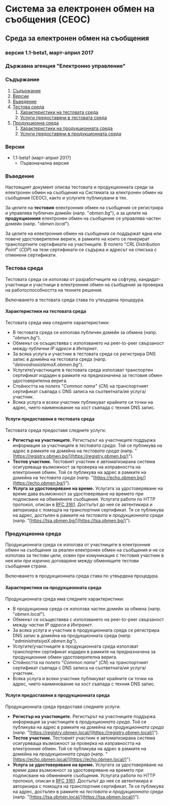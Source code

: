 # Система за електронен обмен на съобщения (СЕОС)

## Среда за електронен обмен на съобщения

### версия 1.1-beta1, март-април 2017

### Държавна агенция "Електронно управление"

### Съдържание

1. [Съдържание](#съдържание)
2. [Версии](#версии)
3. [Въведение](#въведение)
4. [Тестова среда](#тестова-среда)
   1. [Характеристики на тестовата среда](#характеристики-на-тестовата-среда)
   2. [Услуги предоставяни в тестовата среда](#услуги-предоставяни-в-тестовата-среда)
5. [Продукционна среда](#продукционна-среда)
   1. [Характеристики на продукционната среда](#характеристики-на-продукционната-среда)
   2. [Услуги предоставяни в продукционната среда](#услуги-предоставяни-в-продукционната-среда)

### Версии

* 1.1-beta1 (март-април 2017)
  * Първоначална версия

### Въведение

Настоящият документ описва тестовата и продукционната среди за електронен обмен на съобщения на Системата за електронен обмен на съобщения
(СЕОС), както и услугите публикувани в тях.

За целите на **тестовия** електронния обмен на съобщения се регистрира и управлява публичен домейн (напр. "*obmen.bg*"), а за целите на
**продукционния** електронен обмен на съобщение се управлява частен домейн (напр. "*obmen.local*").

За целите на електронния обмен на съобщения се поддържат една или повече удостоверителни вериги, в рамките на които се генерират
транспортните сертификати на участниците. В полето "*CRL Distribution Point*" (*CDP*) на тези сертификати се съдържа и адресът на списъка с
отменени сертификати.

### Тестова среда

Тестовата среда се използва от разработчиците на софтуер, кандидат-участници и участници в електронния обмен на съобщения за проверка на
работоспособността на техните решения.

Включването в тестовата среда става по утвърдена процедура.

#### Характеристики на тестовата среда

Тестовата среда има следните характеристики:

* В тестовата среда се използва публичен домейн за обмена (напр. "*obmen.bg*").
* Обменът се осъществява с използването на peer-to-peer свързаност между *публични IP адреси в Интернет*.
* За всяка услуга и участник в тестовата среда се регистрира DNS запис в домейна на тестовата среда (напр.
  "*delovodnasistemaX.obmen.bg*").
* Услугите/участниците в тестовата среда използват транспортен сертификат издаден в рамките на предназначена за тестовия обмен
  удостоверителна верига.
* Стойността на полето "*Common name*" (*CN*) на транспортният сертификат съвпада с DNS записа на съответната/ия услуга/участник.
* Всяка услуга и всеки участник публикуват крайните си точки на адрес, чието наименование на хост съвпада с техния DNS запис.

#### Услуги предоставяни в тестовата среда

Тестовата среда предоставя следните услуги:

* **Регистър на участниците.** Регистърът на участниците поддържа информация за участниците в *тестовата среда*. Той се публикува на адрес
  в рамките на домейна на *тестовата среда* (напр. "[https://registry.obmen.bg/](https://registry.obmen.bg/)").
* **Тестов участник.** Тестовият участник е автоматизирана система осигуряваща възможност за проверка на изправността на електронния обмен.
  Той се публикува на адрес в рамките на домейна на *тестовата среда* (напр. "[https://echo.obmen.bg/](https://echo.obmen.bg/)").
* **Услуга за удостоверяване на време.** Услугата за удостоверяване на време дава възможност за удостоверяване на времето при подписване
  на обменяните съобщения. Услугата работи по HTTP протокол, описан в [RFC 3161](https://tools.ietf.org/html/rfc3161). Достъпът до нея се
  автентикира и авторизира с помощта на транспортния сертификат. Тя се публикува на адрес, достъпен в рамките на *тестовата* и
  *продукционната* среди (напр. "[https://tsa.obmen.bg/](https://tsa.obmen.bg/)").

### Продукционна среда

Продукционната среда се използва от участниците в електронния обмен на съобщения за реален електронен обмен на съобщения и не се използва за
тестови цели, освен при комуникация с тестовия участник в нея или при изрично договаряне между обменящите тестови съобщения страни.

Включването в продукционната среда става по утвърдена процедура.

#### Характеристики на продукционната среда

Продукционната среда има следните характеристики:

* В продукционна среда се използва частен домейн за обмена (напр. "*obmen.local*").
* Обменът се осъществява с използването на peer-to-peer свързаност между *частни IP адреси в Интранет*.
* За всяка услуга и участник в продукционната среда се регистрира DNS запис в домейна на продукционната среда (напр.
  "*administratsiyaX.obmen.bg*").
* Услугите/участниците в продукционната среда използват транспортен сертификат издаден в рамките на предназначена за продукционния обмен
  удостоверителна верига.
* Стойността на полето "*Common name*" (*CN*) на транспортният сертификат съвпада с DNS записа на съответната/ия услуга/участник.
* Всяка услуга и всеки участник публикуват крайните си точки на адрес, чието наименование на хост съвпада с техния DNS запис.

#### Услуги предоставяни в продукционната среда

Продукционната среда предоставя следните услуги:

* **Регистър на участниците.** Регистърът на участниците поддържа информация за участниците в *продукционната среда*. Той се публикува на
  адрес в рамките на домейна на *продукционната среда* (напр. "[https://registry.obmen.local/](https://registry.obmen.local/)").
* **Тестов участник.** Тестовият участник е автоматизирана система осигуряваща възможност за проверка на изправността на електронния обмен.
  Той се публикува на адрес в рамките на домейна на *продукционната среда* (напр. "[https://echo.obmen.local/](https://echo.obmen.local/)").
* **Услуга за удостоверяване на време.** Услугата за удостоверяване на време дава възможност за удостоверяване на времето при подписване
  на обменяните съобщения. Услугата работи по HTTP протокол, описан в [RFC 3161](https://tools.ietf.org/html/rfc3161). Достъпът до нея се
  автентикира и авторизира с помощта на транспортния сертификат. Тя се публикува на адрес, достъпен в рамките на *тестовата* и
  *продукционната* среди (напр. "[https://tsa.obmen.local/](https://tsa.obmen.local/)").
